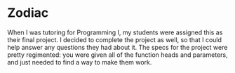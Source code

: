 # Zodiac

When I was tutoring for Programming I, my students were assigned this as their final project.  I decided to complete the project as well, so that I could help answer any questions they had about it.  The specs for the project were pretty regimented: you were given all of the function heads and parameters, and just needed to find a way to make them work.  
